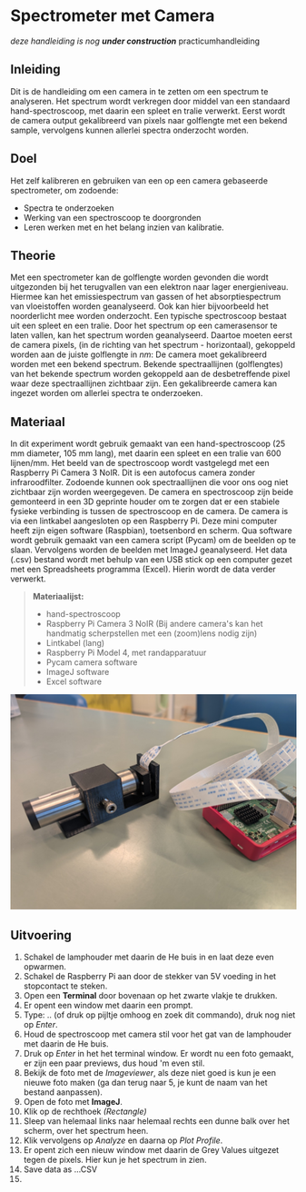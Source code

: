 # Spectrometer met Camera
_deze handleiding is nog **under construction**_
practicumhandleiding

## Inleiding
Dit is de handleiding om een camera in te zetten om een spectrum te analyseren. Het spectrum wordt verkregen door middel van een standaard hand-spectroscoop, met daarin een spleet en tralie verwerkt. Eerst wordt de camera output gekalibreerd van pixels naar golflengte met een bekend sample, vervolgens kunnen allerlei spectra onderzocht worden. 

## Doel
Het zelf kalibreren en gebruiken van een op een camera gebaseerde spectrometer, om zodoende:
* Spectra te onderzoeken
* Werking van een spectroscoop te doorgronden
* Leren werken met en het belang inzien van kalibratie.

## Theorie
Met een spectrometer kan de golflengte worden gevonden die wordt
uitgezonden bij het terugvallen van een elektron naar lager
energieniveau.
Hiermee kan het emissiespectrum van gassen of het absorptiespectrum van
vloeistoffen worden geanalyseerd. Ook kan hier bijvoorbeeld het
noorderlicht mee worden onderzocht.
Een typische spectroscoop bestaat uit een spleet en een tralie. 
Door het spectrum op een camerasensor te laten vallen, kan het spectrum worden geanalyseerd. 
Daartoe moeten eerst de camera pixels, (in de richting van het spectrum - horizontaal), gekoppeld worden aan de juiste golflengte in *nm*: De camera moet gekalibreerd worden met een bekend spectrum. Bekende spectraallijnen (golflengtes) van het bekende spectrum worden gekoppeld aan de desbetreffende pixel waar deze spectraallijnen zichtbaar zijn. Een gekalibreerde camera kan ingezet worden om allerlei spectra te onderzoeken.

## Materiaal
In dit experiment wordt gebruik gemaakt van een hand-spectroscoop (25 mm diameter, 105 mm lang), met daarin een spleet en een tralie van 600 lijnen/mm. Het beeld van de spectroscoop wordt vastgelegd met een Raspberry Pi Camera 3 NoIR. Dit is een autofocus camera zonder infraroodfilter. Zodoende kunnen ook spectraallijnen die voor ons oog niet zichtbaar zijn worden weergegeven. De camera en spectroscoop zijn beide gemonteerd in een 3D geprinte houder om te zorgen dat er een stabiele fysieke verbinding is tussen de spectroscoop en de camera. 
De camera is via een lintkabel aangesloten op een Raspberry Pi. Deze mini computer heeft zijn eigen software (Raspbian), toetsenbord en scherm. 
Qua software wordt gebruik gemaakt van een camera script (Pycam) om de beelden op te slaan. 
Vervolgens worden de beelden met ImageJ geanalyseerd. 
Het data (.csv) bestand wordt met behulp van een USB stick op een computer gezet met een Spreadsheets programma (Excel). Hierin wordt de data verder verwerkt. 
> **Materiaalijst:**
> * hand-spectroscoop
> * Raspberry Pi Camera 3 NoIR (Bij andere camera's kan het handmatig scherpstellen met een (zoom)lens nodig zijn) 
> * Lintkabel (lang)
> * Raspberry Pi Model 4, met randapparatuur
> * Pycam camera software
> * ImageJ software
> * Excel software

<img src="./media/spectro-pi/spectroscoop.jpeg"/> 

## Uitvoering
1) Schakel de lamphouder met daarin de He buis in en laat deze even opwarmen.
2) Schakel de Raspberry Pi aan door de stekker van 5V voeding in het stopcontact te steken.
3) Open een **Terminal** door bovenaan op het zwarte vlakje te drukken.
4) Er opent een window met daarin een prompt. 
5) Type: .. (of druk op pijltje omhoog en zoek dit commando), druk nog niet op *Enter*.
6) Houd de spectroscoop met camera stil voor het gat van de lamphouder met daarin de He buis. 
7) Druk op *Enter* in het het terminal window. Er wordt nu een foto gemaakt, er zijn een paar previews, dus houd 'm even stil.
8) Bekijk de foto met de *Imageviewer*, als deze niet goed is kun je een nieuwe foto maken (ga dan terug naar 5, je kunt de naam van het bestand aanpassen).
9) Open de foto met **ImageJ**.
10) Klik op de rechthoek *(Rectangle)*
11) Sleep van helemaal links naar helemaal rechts een dunne balk over het scherm, over het spectrum heen. 
12) Klik vervolgens op *Analyze* en daarna op *Plot Profile*.
13) Er opent zich een nieuw window met daarin de Grey Values uitgezet tegen de pixels. Hier kun je het spectrum in zien.
14) Save data as ...CSV
15) 